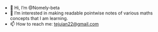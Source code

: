 - 👋 Hi, I’m @Nomely-beta
- 👀 I’m interested in making readable pointwise notes of various maths concepts that I am learning.
- 📫 How to reach me: tejujan22@gmail.com

<!---
Nomely-beta/Nomely-beta is a ✨ special ✨ repository because its `README.md` (this file) appears on your GitHub profile.
You can click the Preview link to take a look at your changes.
--->
